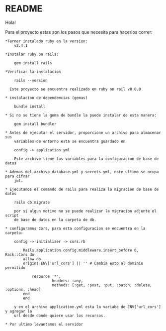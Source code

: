 # README

Hola!

Para el proyecto estas son los pasos que necesita para hacerlos correr:

    *Terner instalado ruby en la version:
        v3.4.1
    
    *Instalar ruby on rails:

        gem install rails

    *Verificar la instalacion

        rails --version
        
      Este proyecto se encuentra realizado en ruby on rail v8.0.0 

    * instalacion de dependemcias (gemas)

        bundle install

    * Si no se tiene la gema de bundle la puede instalar de esta manera:

        gem install bundler

    * Antes de ejecutar el servidor, proporcione un archivo para almacenar sus
        variables de entorno esta se encuentra guardado en

        config -> application.yml
        
        Este archivo tiene las variables para la configuracion de base de datos
    
    * Ademas del archivo database.yml y secrets.yml, este ultimo se ocupa para cifrar 
        jwt.

    * Ejecutamos el comando de rails para realiza la migracion de base de datos

        rails db:migrate

        por si algun motivo no se puede realizar la migracion adjunte el script 
        de base de datos en la carpeta de db.

    * configuramos Cors, para esta configuracion se encuentra en la carpeta:

        config -> initializer -> cors.rb

            Rails.application.config.middleware.insert_before 0, Rack::Cors do
            allow do
            origins ENV['url_cors'] || '' # Cambia esto al dominio permitido
            
                resource '*',
                         headers: :any,
                         methods: [:get, :post, :put, :patch, :delete, :options, :head]
            end
            end

        y en el archivo application.yml esta la variabe de ENV['url_cors'] y agregar la 
        url desde donde quiere usar los recursos.

    * Por ultimo levantamos el servidor
        
        
    


